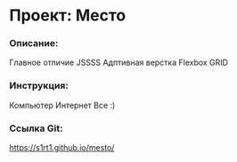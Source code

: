 # Проект: Место

### Описание:

Главное отличие JSSSS 
Адптивная верстка
Flexbox
GRID

### Инструкция:
Компьютер
Интернет
Все :)

### Ссылка Git:
https://s1rt1.github.io/mesto/
